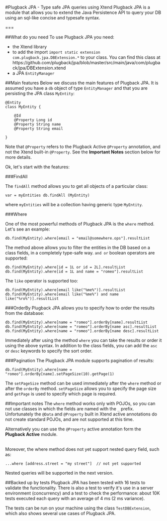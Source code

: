 #Plugback JPA - Type safe JPA queries using Xtend
Plugback JPA is a module that allows you to extend the Java Persistence API to query your DB using an sql-like concise and typesafe syntax.

===

##What do you need
To use Plugback JPA you need:

<ul>
	<li>the Xtend library</li>
	<li>to add the import
		<code>import static extension com.plugback.jpa.DBExtension.*</code> to your class.
	You can find this class at https://github.com/plugback/jpa/blob/master/src/main/java/com/plugback/jpa/DBExtension.xtend
	</li>
	<li>a JPA <code>EntityManager</code></li>
</ul>


##Main features
Below we discuss the main features of Plugback JPA. It is assumed you have a <code>db</code> object
of type <code>EntityManager</code> and that you are persisting the JPA class <code>MyEntity</code>:

```xtend
@Entity
class MyEntity {

	@Id
	@Property Long id
	@Property String name
	@Property String email

}
```   

Note that <code>@Property</code> refers to the Plugback Active <code>@Property</code> annotation, and not the Xtend built-in <code>@Property</code>. See the <b>Important Notes</b> section below for more details.

Ok, let's start with the features:

###FindAll

The <code>findAll</code> method allows you to get all objects of a particular class:<br>
```xtend
var = myEntities db.findAll (MyEntity)
```
where <code>myEntities</code> will be a collection having generic type <code>MyEntity</code>.


###Where

One of the most powerful methods of Plugback JPA is the <code>where</code> method. Let's see an example:
   
```xtend
db.find(MyEntity).where[email = "email@somewhere.ops"].resultList
```
    

The method above allows you to filter the entities in the DB based on a class fields, in a completely type-safe way.
<code>and or</code> boolean operators are supported:

```xtend
db.find(MyEntity).where[id = 1L or id = 2L].resultList
db.find(MyEntity).where[id = 1L and name = "romeo"].resultList
```

The <code>like</code> operator is supported too:
```xtend
db.find(MyEntity).where[email like("%me%")].resultList
db.find(MyEntity).where[email like("%me%") and name like("%ro%")].resultList
```

###OrderBy
Plugback JPA allows you to specify how to order the results from the database:
```xtend
db.find(MyEntity).where[name = "romeo"].orderBy[name].resultList
db.find(MyEntity).where[name = "romeo"].orderBy[name asc].resultList
db.find(MyEntity).where[name = "romeo"].orderBy[name desc].resultList
```
Immediately after using the method <code>where</code> you can take the results or order it using the above syntax.
In addition to the class fields, you can add the <code>asc</code> or <code>desc</code> keywords to specify the sort order.
            
###Pagination
The Plugback JPA module supports pagination of results:

```xtend
db.find(MyEntity).where[name = "romeo"].orderBy[name].setPageSize(10).getPage(1)
```

The <code>setPageSize</code> method can be used immediately after the <code>where</code> method or after the <code>orderBy</code> method. <code>setPageSize</code> allows you to specify the page size and <code>getPage</code> is used to specify which page is required.
            
##Important notes
The <code>where</code> method works only with POJOs, so you can not use classes in which the fields are named with the <code>_</code> prefix. Unfortunately the <code>@Data</code> and <code>@Property</code> built in Xtend active annotations do not create standard POJOs, and are not supported at this time. <br>

Alternatively you can use the <code>@Property</code> active annotation form the <b>Plugback Active</b> module.<br><br>

Moreover, the where method does not yet support nested query field, such as:

```xtend
...where [address.street = "my street"]  // not yet supported
```

Nested queries will be supported in the next version.
            
##Backed up by tests
Plugback JPA has been tested with 16 tests to validate the functionality. There is also a test to verify it's use in a server environment (concurrency) and a test to check the performance: about 10K tests executed each query with an average of 4 ms (2 ms variance). <br>

The tests can be run on your machine using the class <code>TestDBExtension</code>, which also shows several use cases of Plugback JPA.
            
